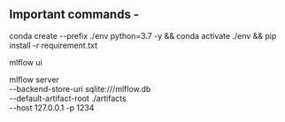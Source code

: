 ## Important commands -
conda create --prefix ./env python=3.7 -y && conda activate ./env && pip install -r requirement.txt

mlflow ui

mlflow server \
--backend-store-uri sqlite:///mlflow.db \
--default-artifact-root ./artifacts \
--host 127.0.0.1 -p 1234

